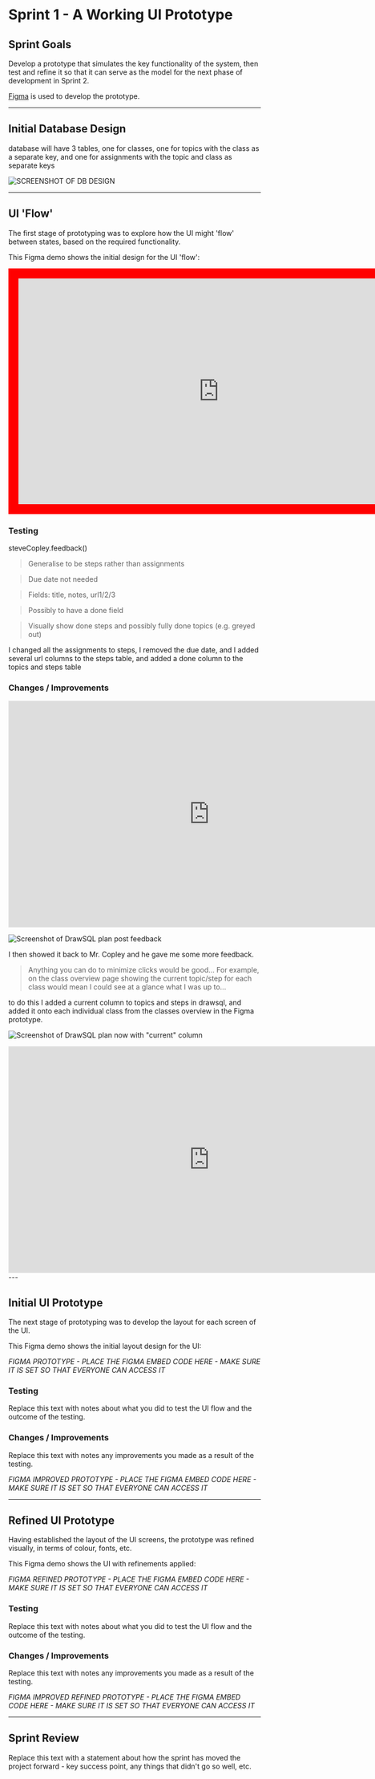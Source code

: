 # Sprint 1 - A Working UI Prototype


## Sprint Goals

Develop a prototype that simulates the key functionality of the system, then test and refine it so that it can serve as the model for the next phase of development in Sprint 2.

[Figma](https://www.figma.com/) is used to develop the prototype.


---

## Initial Database Design

database will have 3 tables, one for classes, one for topics with the class as a separate key, and one for assignments with the topic and class as separate keys

![SCREENSHOT OF DB DESIGN](screenshots/example.png)


---

## UI 'Flow'

The first stage of prototyping was to explore how the UI might 'flow' between states, based on the required functionality.

This Figma demo shows the initial design for the UI 'flow':

<iframe style="border: 20px solid rgba(255, 0, 0, 1);" width="800" height="450" src="https://embed.figma.com/proto/GGcGF0vmZpXDY5VRG9OAQv/Course-Planner?node-id=1-1858&p=f&scaling=min-zoom&content-scaling=fixed&page-id=0%3A1&starting-point-node-id=1%3A1858&embed-host=share" allowfullscreen></iframe>

### Testing

steveCopley.feedback()

> Generalise to be steps rather than assignments

> Due date not needed

> Fields: title, notes, url1/2/3

> Possibly to have a done field

> Visually show done steps and possibly fully done topics (e.g. greyed out)


I changed all the assignments to steps, I removed the due date, and I added several url columns to the steps table, and added a done column to the topics and steps table

### Changes / Improvements

<iframe style="border: 1px solid rgba(0, 0, 0, 0.1);" width="800" height="450" src="https://embed.figma.com/design/GGcGF0vmZpXDY5VRG9OAQv/Course-Planner?node-id=0-1&embed-host=share" allowfullscreen></iframe>

![Screenshot of DrawSQL plan post feedback](screenshots/drawsqlFeedbackedPlan.png)

I then showed it back to Mr. Copley and he gave me some more feedback.

> Anything you can do to minimize clicks would be good... For example, on the class overview page showing the current topic/step for each class would mean I could see at a glance what I was up to...

to do this I added a current column to topics and steps in drawsql, and added it onto each individual class from the classes overview in the Figma prototype.

![Screenshot of DrawSQL plan now with "current" column](screenshots/drawsqlCurrent.png)

<iframe style="border: 1px solid rgba(0, 0, 0, 0.1);" width="800" height="450" src="https://embed.figma.com/design/GGcGF0vmZpXDY5VRG9OAQv/Course-Planner?node-id=0-1&embed-host=share" allowfullscreen></iframe>
---

## Initial UI Prototype

The next stage of prototyping was to develop the layout for each screen of the UI.

This Figma demo shows the initial layout design for the UI:

*FIGMA PROTOTYPE - PLACE THE FIGMA EMBED CODE HERE - MAKE SURE IT IS SET SO THAT EVERYONE CAN ACCESS IT*

### Testing

Replace this text with notes about what you did to test the UI flow and the outcome of the testing.

### Changes / Improvements

Replace this text with notes any improvements you made as a result of the testing.

*FIGMA IMPROVED PROTOTYPE - PLACE THE FIGMA EMBED CODE HERE - MAKE SURE IT IS SET SO THAT EVERYONE CAN ACCESS IT*


---

## Refined UI Prototype

Having established the layout of the UI screens, the prototype was refined visually, in terms of colour, fonts, etc.

This Figma demo shows the UI with refinements applied:

*FIGMA REFINED PROTOTYPE - PLACE THE FIGMA EMBED CODE HERE - MAKE SURE IT IS SET SO THAT EVERYONE CAN ACCESS IT*

### Testing

Replace this text with notes about what you did to test the UI flow and the outcome of the testing.

### Changes / Improvements

Replace this text with notes any improvements you made as a result of the testing.

*FIGMA IMPROVED REFINED PROTOTYPE - PLACE THE FIGMA EMBED CODE HERE - MAKE SURE IT IS SET SO THAT EVERYONE CAN ACCESS IT*


---

## Sprint Review

Replace this text with a statement about how the sprint has moved the project forward - key success point, any things that didn't go so well, etc.

